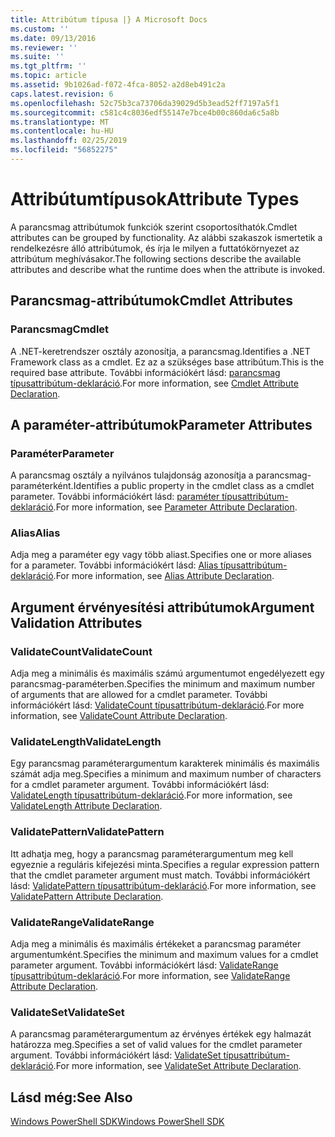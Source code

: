```yaml
---
title: Attribútum típusa |} A Microsoft Docs
ms.custom: ''
ms.date: 09/13/2016
ms.reviewer: ''
ms.suite: ''
ms.tgt_pltfrm: ''
ms.topic: article
ms.assetid: 9b1026ad-f072-4fca-8052-a2d8eb491c2a
caps.latest.revision: 6
ms.openlocfilehash: 52c75b3ca73706da39029d5b3ead52ff7197a5f1
ms.sourcegitcommit: c581c4c8036edf55147e7bce4b00c860da6c5a8b
ms.translationtype: MT
ms.contentlocale: hu-HU
ms.lasthandoff: 02/25/2019
ms.locfileid: "56852275"
---
```

# <a name="attribute-types"></a><span data-ttu-id="66a26-102">Attribútumtípusok</span><span class="sxs-lookup"><span data-stu-id="66a26-102">Attribute Types</span></span>

<span data-ttu-id="66a26-103">A parancsmag attribútumok funkciók szerint csoportosíthatók.</span><span class="sxs-lookup"><span data-stu-id="66a26-103">Cmdlet attributes can be grouped by functionality.</span></span>
<span data-ttu-id="66a26-104">Az alábbi szakaszok ismertetik a rendelkezésre álló attribútumok, és írja le milyen a futtatókörnyezet az attribútum meghívásakor.</span><span class="sxs-lookup"><span data-stu-id="66a26-104">The following sections describe the available attributes and describe what the runtime does when the attribute is invoked.</span></span>

## <a name="cmdlet-attributes"></a><span data-ttu-id="66a26-105">Parancsmag-attribútumok</span><span class="sxs-lookup"><span data-stu-id="66a26-105">Cmdlet Attributes</span></span>

### <a name="cmdlet"></a><span data-ttu-id="66a26-106">Parancsmag</span><span class="sxs-lookup"><span data-stu-id="66a26-106">Cmdlet</span></span>

<span data-ttu-id="66a26-107">A .NET-keretrendszer osztály azonosítja, a parancsmag.</span><span class="sxs-lookup"><span data-stu-id="66a26-107">Identifies a .NET Framework class as a cmdlet.</span></span>
<span data-ttu-id="66a26-108">Ez az a szükséges base attribútum.</span><span class="sxs-lookup"><span data-stu-id="66a26-108">This is the required base attribute.</span></span>
<span data-ttu-id="66a26-109">További információkért lásd: [parancsmag típusattribútum-deklaráció](./cmdlet-attribute-declaration.md).</span><span class="sxs-lookup"><span data-stu-id="66a26-109">For more information, see [Cmdlet Attribute Declaration](./cmdlet-attribute-declaration.md).</span></span>

## <a name="parameter-attributes"></a><span data-ttu-id="66a26-110">A paraméter-attribútumok</span><span class="sxs-lookup"><span data-stu-id="66a26-110">Parameter Attributes</span></span>

### <a name="parameter"></a><span data-ttu-id="66a26-111">Paraméter</span><span class="sxs-lookup"><span data-stu-id="66a26-111">Parameter</span></span>

<span data-ttu-id="66a26-112">A parancsmag osztály a nyilvános tulajdonság azonosítja a parancsmag-paraméterként.</span><span class="sxs-lookup"><span data-stu-id="66a26-112">Identifies a public property in the cmdlet class as a cmdlet parameter.</span></span>
<span data-ttu-id="66a26-113">További információkért lásd: [paraméter típusattribútum-deklaráció](./parameter-attribute-declaration.md).</span><span class="sxs-lookup"><span data-stu-id="66a26-113">For more information, see [Parameter Attribute Declaration](./parameter-attribute-declaration.md).</span></span>

### <a name="alias"></a><span data-ttu-id="66a26-114">Alias</span><span class="sxs-lookup"><span data-stu-id="66a26-114">Alias</span></span>

<span data-ttu-id="66a26-115">Adja meg a paraméter egy vagy több aliast.</span><span class="sxs-lookup"><span data-stu-id="66a26-115">Specifies one or more aliases for a parameter.</span></span>
<span data-ttu-id="66a26-116">További információkért lásd: [Alias típusattribútum-deklaráció](./alias-attribute-declaration.md).</span><span class="sxs-lookup"><span data-stu-id="66a26-116">For more information, see [Alias Attribute Declaration](./alias-attribute-declaration.md).</span></span>

## <a name="argument-validation-attributes"></a><span data-ttu-id="66a26-117">Argument érvényesítési attribútumok</span><span class="sxs-lookup"><span data-stu-id="66a26-117">Argument Validation Attributes</span></span>

### <a name="validatecount"></a><span data-ttu-id="66a26-118">ValidateCount</span><span class="sxs-lookup"><span data-stu-id="66a26-118">ValidateCount</span></span>

<span data-ttu-id="66a26-119">Adja meg a minimális és maximális számú argumentumot engedélyezett egy parancsmag-paraméterben.</span><span class="sxs-lookup"><span data-stu-id="66a26-119">Specifies the minimum and maximum number of arguments that are allowed for a cmdlet parameter.</span></span>
<span data-ttu-id="66a26-120">További információkért lásd: [ValidateCount típusattribútum-deklaráció](./validatecount-attribute-declaration.md).</span><span class="sxs-lookup"><span data-stu-id="66a26-120">For more information, see [ValidateCount Attribute Declaration](./validatecount-attribute-declaration.md).</span></span>

### <a name="validatelength"></a><span data-ttu-id="66a26-121">ValidateLength</span><span class="sxs-lookup"><span data-stu-id="66a26-121">ValidateLength</span></span>

<span data-ttu-id="66a26-122">Egy parancsmag paraméterargumentum karakterek minimális és maximális számát adja meg.</span><span class="sxs-lookup"><span data-stu-id="66a26-122">Specifies a minimum and maximum number of characters for a cmdlet parameter argument.</span></span>
<span data-ttu-id="66a26-123">További információkért lásd: [ValidateLength típusattribútum-deklaráció](./validatelength-attribute-declaration.md).</span><span class="sxs-lookup"><span data-stu-id="66a26-123">For more information, see [ValidateLength Attribute Declaration](./validatelength-attribute-declaration.md).</span></span>

### <a name="validatepattern"></a><span data-ttu-id="66a26-124">ValidatePattern</span><span class="sxs-lookup"><span data-stu-id="66a26-124">ValidatePattern</span></span>

<span data-ttu-id="66a26-125">Itt adhatja meg, hogy a parancsmag paraméterargumentum meg kell egyeznie a reguláris kifejezési minta.</span><span class="sxs-lookup"><span data-stu-id="66a26-125">Specifies a regular expression pattern that the cmdlet parameter argument must match.</span></span>
<span data-ttu-id="66a26-126">További információkért lásd: [ValidatePattern típusattribútum-deklaráció](./validatepattern-attribute-declaration.md).</span><span class="sxs-lookup"><span data-stu-id="66a26-126">For more information, see [ValidatePattern Attribute Declaration](./validatepattern-attribute-declaration.md).</span></span>

### <a name="validaterange"></a><span data-ttu-id="66a26-127">ValidateRange</span><span class="sxs-lookup"><span data-stu-id="66a26-127">ValidateRange</span></span>

<span data-ttu-id="66a26-128">Adja meg a minimális és maximális értékeket a parancsmag paraméter argumentumként.</span><span class="sxs-lookup"><span data-stu-id="66a26-128">Specifies the minimum and maximum values for a cmdlet parameter argument.</span></span>
<span data-ttu-id="66a26-129">További információkért lásd: [ValidateRange típusattribútum-deklaráció](./validaterange-attribute-declaration.md).</span><span class="sxs-lookup"><span data-stu-id="66a26-129">For more information, see [ValidateRange Attribute Declaration](./validaterange-attribute-declaration.md).</span></span>

### <a name="validateset"></a><span data-ttu-id="66a26-130">ValidateSet</span><span class="sxs-lookup"><span data-stu-id="66a26-130">ValidateSet</span></span>

<span data-ttu-id="66a26-131">A parancsmag paraméterargumentum az érvényes értékek egy halmazát határozza meg.</span><span class="sxs-lookup"><span data-stu-id="66a26-131">Specifies a set of valid values for the cmdlet parameter argument.</span></span>
<span data-ttu-id="66a26-132">További információkért lásd: [ValidateSet típusattribútum-deklaráció](./validateset-attribute-declaration.md).</span><span class="sxs-lookup"><span data-stu-id="66a26-132">For more information, see [ValidateSet Attribute Declaration](./validateset-attribute-declaration.md).</span></span>

## <a name="see-also"></a><span data-ttu-id="66a26-133">Lásd még:</span><span class="sxs-lookup"><span data-stu-id="66a26-133">See Also</span></span>

[<span data-ttu-id="66a26-134">Windows PowerShell SDK</span><span class="sxs-lookup"><span data-stu-id="66a26-134">Windows PowerShell SDK</span></span>](../windows-powershell-reference.md)
